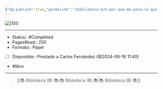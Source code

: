 ```yaml
---
{"dg-publish":true,"permalink":"/biblioteca-b/b-por-que-me-pasa-lo-que-me-pasa/"}
---
```



![|150](http://books.google.com/books/content?id=MvAYEAAAQBAJ&printsec=frontcover&img=1&zoom=1&edge=curl&source=gbs_api)

---

- Status:: #Completed 
- PagesRead:: 250 
- Formato:: Papel
- [ ] Disponible:: Prestado a Carlos Fernández (@2024-06-16 11:40)
- #libro

---

> [[📚 Biblioteca (B) 📚/📚 Biblioteca (B) 📚\|📚 Biblioteca (B) 📚]]